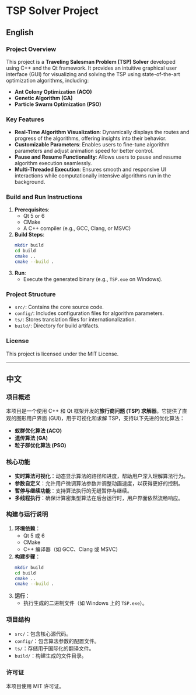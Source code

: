 # TSP Solver Project

## English

### Project Overview
This project is a **Traveling Salesman Problem (TSP) Solver** developed using C++ and the Qt framework. It provides an intuitive graphical user interface (GUI) for visualizing and solving the TSP using state-of-the-art optimization algorithms, including:
- **Ant Colony Optimization (ACO)**
- **Genetic Algorithm (GA)**
- **Particle Swarm Optimization (PSO)**

### Key Features
- **Real-Time Algorithm Visualization**: Dynamically displays the routes and progress of the algorithms, offering insights into their behavior.
- **Customizable Parameters**: Enables users to fine-tune algorithm parameters and adjust animation speed for better control.
- **Pause and Resume Functionality**: Allows users to pause and resume algorithm execution seamlessly.
- **Multi-Threaded Execution**: Ensures smooth and responsive UI interactions while computationally intensive algorithms run in the background.

### Build and Run Instructions
1. **Prerequisites**:
   - Qt 5 or 6
   - CMake
   - A C++ compiler (e.g., GCC, Clang, or MSVC)
2. **Build Steps**:
   ```bash
   mkdir build
   cd build
   cmake ..
   cmake --build .
   ```
3. **Run**:
   - Execute the generated binary (e.g., `TSP.exe` on Windows).

### Project Structure
- `src/`: Contains the core source code.
- `config/`: Includes configuration files for algorithm parameters.
- `ts/`: Stores translation files for internationalization.
- `build/`: Directory for build artifacts.

### License
This project is licensed under the MIT License.

---

## 中文

### 项目概述
本项目是一个使用 C++ 和 Qt 框架开发的**旅行商问题 (TSP) 求解器**。它提供了直观的图形用户界面 (GUI)，用于可视化和求解 TSP，支持以下先进的优化算法：
- **蚁群优化算法 (ACO)**
- **遗传算法 (GA)**
- **粒子群优化算法 (PSO)**

### 核心功能
- **实时算法可视化**：动态显示算法的路径和进度，帮助用户深入理解算法行为。
- **参数自定义**：允许用户微调算法参数并调整动画速度，以获得更好的控制。
- **暂停与继续功能**：支持算法执行的无缝暂停与继续。
- **多线程执行**：确保计算密集型算法在后台运行时，用户界面依然流畅响应。

### 构建与运行说明
1. **环境依赖**：
   - Qt 5 或 6
   - CMake
   - C++ 编译器（如 GCC、Clang 或 MSVC）
2. **构建步骤**：
   ```bash
   mkdir build
   cd build
   cmake ..
   cmake --build .
   ```
3. **运行**：
   - 执行生成的二进制文件（如 Windows 上的 `TSP.exe`）。

### 项目结构
- `src/`：包含核心源代码。
- `config/`：包含算法参数的配置文件。
- `ts/`：存储用于国际化的翻译文件。
- `build/`：构建生成的文件目录。

### 许可证
本项目使用 MIT 许可证。